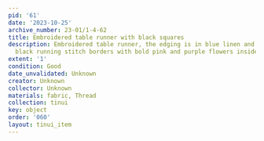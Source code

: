 ```yaml
---
pid: '61'
date: '2023-10-25'
archive_number: 23-01/1-4-62
title: Embroidered table runner with black squares
description: Embroidered table runner, the edging is in blue linen and it feature
  black running stitch borders with bold pink and purple flowers inside.
extent: '1'
condition: Good
date_unvalidated: Unknown
creator: Unknown
collector: Unknown
materials: fabric, Thread
collection: tinui
key: object
order: '060'
layout: tinui_item
---
```


